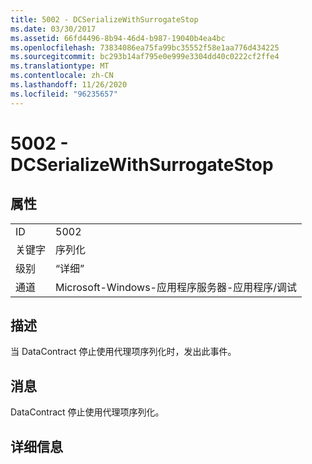 ```yaml
---
title: 5002 - DCSerializeWithSurrogateStop
ms.date: 03/30/2017
ms.assetid: 66fd4496-8b94-46d4-b987-19040b4ea4bc
ms.openlocfilehash: 73834086ea75fa99bc35552f58e1aa776d434225
ms.sourcegitcommit: bc293b14af795e0e999e3304dd40c0222cf2ffe4
ms.translationtype: MT
ms.contentlocale: zh-CN
ms.lasthandoff: 11/26/2020
ms.locfileid: "96235657"
---
```

# <a name="5002---dcserializewithsurrogatestop"></a>5002 - DCSerializeWithSurrogateStop

## <a name="properties"></a>属性  
  
|||  
|-|-|  
|ID|5002|  
|关键字|序列化|  
|级别|“详细”|  
|通道|Microsoft-Windows-应用程序服务器-应用程序/调试|  
  
## <a name="description"></a>描述  

 当 DataContract 停止使用代理项序列化时，发出此事件。  
  
## <a name="message"></a>消息  

 DataContract 停止使用代理项序列化。  
  
## <a name="details"></a>详细信息
